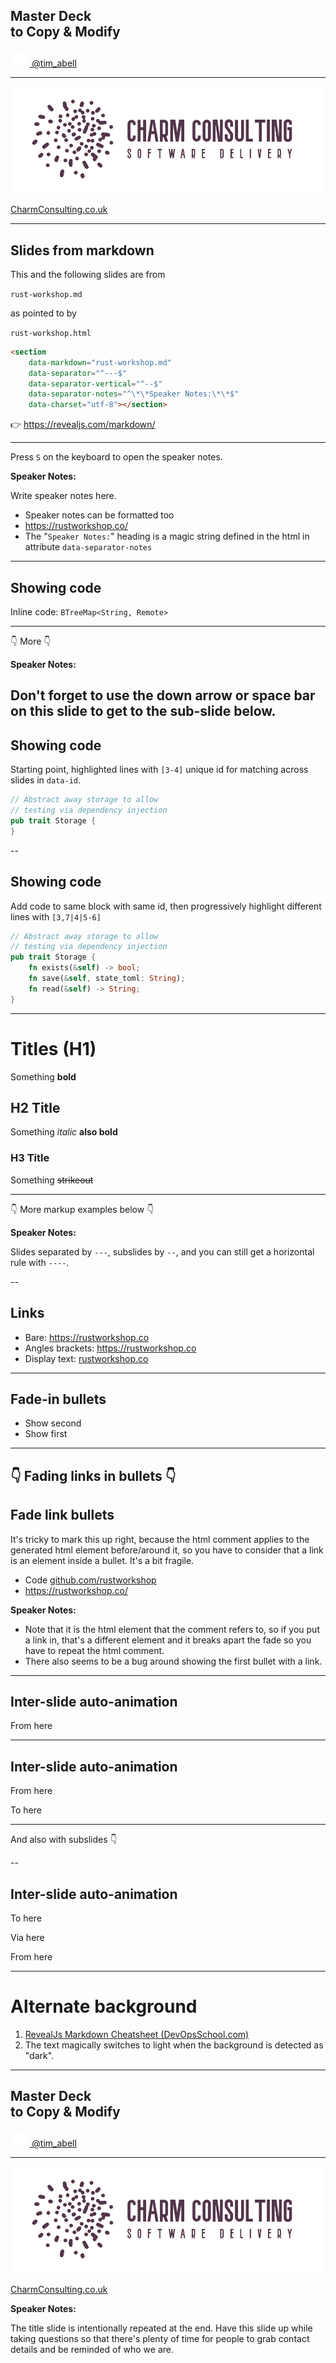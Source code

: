 <!-- .slide: data-background="#111111" -->

## Master Deck <br> to Copy & Modify

<p>
<a href="https://twitter.com/tim_abell">
<img src="../assets/twitter-white.svg" style="height:25px; margin: 0;" alt="twitter"/>
@tim_abell</a>
</p>

----

![Charm Consulting, Software Delivery](../assets/charm-consulting-logo.png) <!-- .element: height="150px" -->

[CharmConsulting.co.uk](https://charmconsulting.co.uk/)

---

## Slides from markdown

This and the following slides are from

`rust-workshop.md`

as pointed to by

`rust-workshop.html`

```html [2]
<section
    data-markdown="rust-workshop.md"
    data-separator="^---$"
    data-separator-vertical="^--$"
    data-separator-notes="^\*\*Speaker Notes:\*\*$"
    data-charset="utf-8"></section>
```

👉 <https://revealjs.com/markdown/>

---

Press `S` on the keyboard to open the speaker notes.

**Speaker Notes:**

Write speaker notes here.

- Speaker notes can be formatted too
- <https://rustworkshop.co/>
- The "`Speaker Notes:`" heading is a magic string defined in the html in attribute `data-separator-notes`

---
<!-- .slide: data-auto-animate -->
## Showing code

Inline code: `BTreeMap<String, Remote>`

----
👇 More 👇

**Speaker Notes:**

Don't forget to use the down arrow or space bar on this slide to get to the sub-slide below.
--
<!-- .slide: data-auto-animate -->
## Showing code

Starting point, highlighted lines with `[3-4]` unique id for matching across slides in `data-id`.

```rust [3-4]
// Abstract away storage to allow
// testing via dependency injection
pub trait Storage {
}
```
<!-- .element: data-id="code" -->

--

<!-- .slide: data-auto-animate -->

## Showing code

Add code to same block with same id, then progressively highlight different lines with `[3,7|4|5-6]`

```rust [3,7|4|5-6]
// Abstract away storage to allow
// testing via dependency injection
pub trait Storage {
	fn exists(&self) -> bool;
	fn save(&self, state_toml: String);
	fn read(&self) -> String;
}
```
<!-- .element: data-id="code" -->

---

# Titles (H1)

Something **bold**

## H2 Title

Something *italic* __also bold__

### H3 Title

Something ~~strikeout~~

----

👇 More markup examples below 👇

**Speaker Notes:**

Slides separated by `---`, subslides by `--`, and you can still get a horizontal rule with `----`.

--

## Links

- Bare: https://rustworkshop.co
- Angles brackets: <https://rustworkshop.co>
- Display text: [rustworkshop.co](https://rustworkshop.co)
---

## Fade-in bullets

- Show second <!-- .element: class="fragment" data-fragment-index="2" -->
- Show first <!-- .element: class="fragment" data-fragment-index="1" -->

----

👇 Fading links in bullets 👇
--

## Fade link bullets

It's tricky to mark this up right, because the html comment applies to the generated html element before/around it, so you have to consider that a link is an element inside a bullet. It's a bit fragile.

- Code  <!-- .element: class="fragment" data-fragment-index="2" --> [github.com/rustworkshop](https://github.com/rustworkshop) <!-- .element: class="fragment" data-fragment-index="2" -->
- <https://rustworkshop.co/> <!-- .element: class="fragment" data-fragment-index="1" -->

**Speaker Notes:**

- Note that it is the html element that the comment refers to, so if you put a link in, that's a different element and it breaks apart the fade so you have to repeat the html comment.
- There also seems to be a bug around showing the first bullet with a link.

---

<!-- .slide: data-auto-animate -->
## Inter-slide auto-animation

From here

---

<!-- .slide: data-auto-animate -->
## Inter-slide auto-animation

From here

To here

----

And also with subslides 👇

--

<!-- .slide: data-auto-animate -->
## Inter-slide auto-animation

To here

Via here

From here

---

<!-- .slide: data-background="#532B34" -->

# Alternate background

1. [RevealJs Markdown Cheatsheet (DevOpsSchool.com)](https://www.devopsschool.com/blog/reveal-js-markdown-cheatsheet-complete-guide/)
2. The text magically switches to light when the background is detected as "dark".

---

<!-- .slide: data-background="#111111" -->

## Master Deck <br> to Copy & Modify

<p>
<a href="https://twitter.com/tim_abell">
<img src="../assets/twitter-white.svg" style="height:25px; margin: 0;" alt="twitter"/>
@tim_abell</a>
</p>

----

![Charm Consulting, Software Delivery](../assets/charm-consulting-logo.png) <!-- .element: height="150px" -->

[CharmConsulting.co.uk](https://charmconsulting.co.uk/)


**Speaker Notes:**

The title slide is intentionally repeated at the end. Have this slide up while taking questions so that there's plenty of time for people to grab contact details and be reminded of who we are.